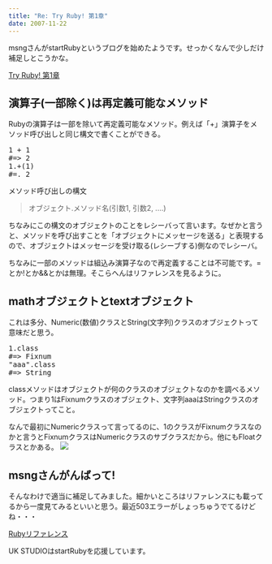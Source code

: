 ```yaml
---
title: "Re: Try Ruby! 第1章"
date: 2007-11-22
---
```

msngさんがstartRubyというブログを始めたようです。せっかくなんで少しだけ補足しとこうかな。

<a href="http://startruby.com/20071122.html">Try Ruby! 第1章</a>

<h2>演算子(一部除く)は再定義可能なメソッド</h2>
Rubyの演算子は一部を除いて再定義可能なメソッド。例えば「+」演算子をメソッド呼び出しと同じ構文で書くことができる。
<pre lang="ruby">
1 + 1
#=> 2
1.+(1)
#=. 2
</pre>
メソッド呼び出しの構文
<blockquote>
オブジェクト.メソッド名(引数1, 引数2,  ....)
</blockquote>
ちなみにこの構文のオブジェクトのことをレシーバって言います。なぜかと言うと、メソッドを呼び出すことを「オブジェクトにメッセージを送る」と表現するので、オブジェクトはメッセージを受け取る(レシーブする)側なのでレシーバ。

ちなみに一部のメソッドは組込み演算子なので再定義することは不可能です。=とか!とか&&とかは無理。そこらへんはリファレンスを見るように。

<h2>mathオブジェクトとtextオブジェクト</h2>
これは多分、Numeric(数値)クラスとString(文字列)クラスのオブジェクトって意味だと思う。
<pre lang="ruby">
1.class
#=> Fixnum
"aaa".class
#=> String
</pre>
classメソッドはオブジェクトが何のクラスのオブジェクトなのかを調べるメソッド。つまり1はFixnumクラスのオブジェクト、文字列aaaはStringクラスのオブジェクトってこと。

なんで最初にNumericクラスって言ってるのに、1のクラスがFixnumクラスなのかと言うとFixnumクラスはNumericクラスのサブクラスだから。他にもFloatクラスとかある。
<img src="http://farm3.static.flickr.com/2257/2052393193_d80b5f873a.jpg?v=0"/>

<h2>msngさんがんばって!</h2>
そんなわけで適当に補足してみました。細かいところはリファレンスにも載ってるから一度見てみるといいと思う。最近503エラーがしょっちゅうでてるけどね・・・

<a href="http://www.ruby-lang.org/ja/man/">Rubyリファレンス</a>

UK STUDIOはstartRubyを応援しています。
